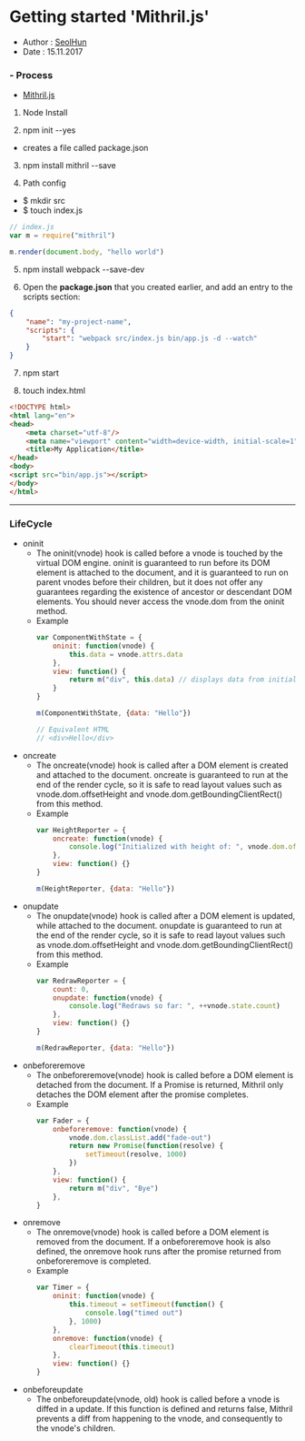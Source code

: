 # Getting started 'Mithril.js'
- Author : [SeolHun](https://github.com/SeolHun)
- Date : 15.11.2017


### - Process
- [Mithril.js](https://mithril.js.org/installation.html)
1. Node Install

2. npm init --yes
- creates a file called package.json

3. npm install mithril --save

4. Path config
- $ mkdir src
- $ touch index.js
```javascript
// index.js
var m = require("mithril")

m.render(document.body, "hello world")
```

5. npm install webpack --save-dev

6. Open the **package.json** that you created earlier, and add an entry to the scripts section:
```json
{
    "name": "my-project-name",
    "scripts": {
        "start": "webpack src/index.js bin/app.js -d --watch"
    }
}
```

7. npm start

8. touch index.html
```html
<!DOCTYPE html>
<html lang="en">
<head>
    <meta charset="utf-8"/>
    <meta name="viewport" content="width=device-width, initial-scale=1"/>
    <title>My Application</title>
</head>
<body>
<script src="bin/app.js"></script>
</body>
</html>
```

---
### LifeCycle
- oninit
    - The oninit(vnode) hook is called before a vnode is touched by the virtual DOM engine. oninit is guaranteed to run before its DOM element is attached to the document, and it is guaranteed to run on parent vnodes before their children, but it does not offer any guarantees regarding the existence of ancestor or descendant DOM elements. You should never access the vnode.dom from the oninit method.
    - Example
        ```javascript
        var ComponentWithState = {
            oninit: function(vnode) {
                this.data = vnode.attrs.data
            },
            view: function() {
                return m("div", this.data) // displays data from initialization time
            }
        }
        
        m(ComponentWithState, {data: "Hello"})
        
        // Equivalent HTML
        // <div>Hello</div>
        ```
- oncreate
    - The oncreate(vnode) hook is called after a DOM element is created and attached to the document. oncreate is guaranteed to run at the end of the render cycle, so it is safe to read layout values such as vnode.dom.offsetHeight and vnode.dom.getBoundingClientRect() from this method.
    - Example
        ```javascript
        var HeightReporter = {
            oncreate: function(vnode) {
                console.log("Initialized with height of: ", vnode.dom.offsetHeight)
            },
            view: function() {}
        }
        
        m(HeightReporter, {data: "Hello"})
        ```
- onupdate
    - The onupdate(vnode) hook is called after a DOM element is updated, while attached to the document. onupdate is guaranteed to run at the end of the render cycle, so it is safe to read layout values such as vnode.dom.offsetHeight and vnode.dom.getBoundingClientRect() from this method.
    - Example
        ```javascript
        var RedrawReporter = {
            count: 0,
            onupdate: function(vnode) {
                console.log("Redraws so far: ", ++vnode.state.count)
            },
            view: function() {}
        }
        
        m(RedrawReporter, {data: "Hello"})
        ```
- onbeforeremove
    - The onbeforeremove(vnode) hook is called before a DOM element is detached from the document. If a Promise is returned, Mithril only detaches the DOM element after the promise completes.
    - Example
        ```javascript
        var Fader = {
            onbeforeremove: function(vnode) {
                vnode.dom.classList.add("fade-out")
                return new Promise(function(resolve) {
                    setTimeout(resolve, 1000)
                })
            },
            view: function() {
                return m("div", "Bye")
            },
        }
        ```
- onremove
    - The onremove(vnode) hook is called before a DOM element is removed from the document. If a onbeforeremove hook is also defined, the onremove hook runs after the promise returned from onbeforeremove is completed.
    - Example
        ```javascript
        var Timer = {
            oninit: function(vnode) {
                this.timeout = setTimeout(function() {
                    console.log("timed out")
                }, 1000)
            },
            onremove: function(vnode) {
                clearTimeout(this.timeout)
            },
            view: function() {}
        }
        ```
- onbeforeupdate
    - The onbeforeupdate(vnode, old) hook is called before a vnode is diffed in a update. If this function is defined and returns false, Mithril prevents a diff from happening to the vnode, and consequently to the vnode's children.
